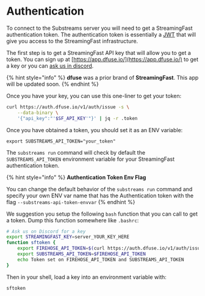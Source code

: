 # Authentication

To connect to the Substreams server you will need to get a StreamingFast authentication token. The authentication token is essentially a [JWT](https://jwt.io/) that will give you access to the StreamingFast infrastructure.

The first step is to get a StreamingFast API key that will allow you to get a token. You can sign up at [https://app.dfuse.io/](https://app.dfuse.io/) to get a key or you can [ask us in discord](https://discord.gg/jZwqxJAvRs).

{% hint style="info" %}
**dfuse** was a prior brand of **StreamingFast**. This app will be updated soon.
{% endhint %}

Once you have your key, you can use this one-liner to get your token:

```bash
curl https://auth.dfuse.io/v1/auth/issue -s \
    --data-binary \
    '{"api_key":"'$SF_API_KEY'"}' | jq -r .token
```

Once you have obtained a token, you should set it as an ENV variable:

```
export SUBSTREAMS_API_TOKEN="your_token"
```

The `substreams run` command will check by default the `SUBSTREAMS_API_TOKEN` environment variable for your StreamingFast authentication token.

{% hint style="info" %}
**Authentication Token Env Flag**

You can change the default behavior of the `substreams run` command and specify your own ENV var name that has the Authentication token with the flag `--substreams-api-token-envvar`
{% endhint %}

We suggestion you setup the following `bash` function that you can call to get a token. Dump this function somewhere like `.bashrc`:

```bash
# Ask us on Discord for a key
export STREAMINGFAST_KEY=server_YOUR_KEY_HERE  
function sftoken {
    export FIREHOSE_API_TOKEN=$(curl https://auth.dfuse.io/v1/auth/issue -s --data-binary '{"api_key":"'$STREAMINGFAST_KEY'"}' | jq -r .token)
	export SUBSTREAMS_API_TOKEN=$FIREHOSE_API_TOKEN
    echo Token set on FIREHOSE_API_TOKEN and SUBSTREAMS_API_TOKEN
}
```

Then in your shell, load a key into an environment variable with:

```bash
sftoken
```

